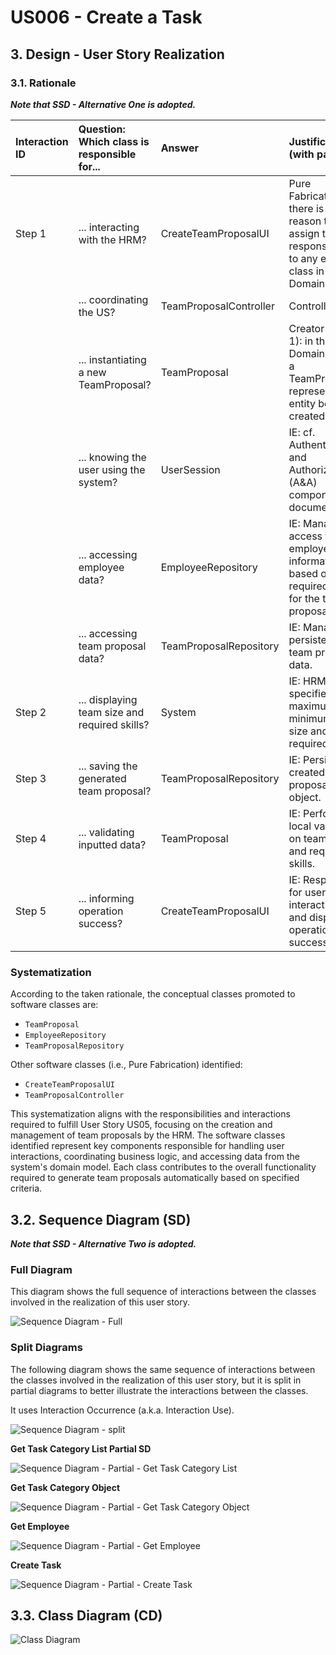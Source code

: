 # US006 - Create a Task 

## 3. Design - User Story Realization 

### 3.1. Rationale 

_**Note that SSD - Alternative One is adopted.**_

| Interaction ID | Question: Which class is responsible for... | Answer               | Justification (with patterns)                                                                                 |
|:--------------|:------------------------------------------|:---------------------|:--------------------------------------------------------------------------------------------------------------|
| Step 1        | ... interacting with the HRM?              | CreateTeamProposalUI | Pure Fabrication: there is no reason to assign this responsibility to any existing class in the Domain Model. |
|               | ... coordinating the US?                   | TeamProposalController | Controller                                                                                                    |
|               | ... instantiating a new TeamProposal?      | TeamProposal         | Creator (Rule 1): in the Domain Model, a TeamProposal represents the entity being created.                    |
|               | ... knowing the user using the system?      | UserSession          | IE: cf. Authentication and Authorization (A&A) component documentation.                                      |
|               | ... accessing employee data?                | EmployeeRepository   | IE: Manages access to employee information based on required skills for the team proposal.                    |
|               | ... accessing team proposal data?           | TeamProposalRepository | IE: Manages persistence of team proposal data.                                                                 |
| Step 2        | ... displaying team size and required skills? | System              | IE: HRM specifies the maximum and minimum team size and required skills.                                       |
| Step 3        | ... saving the generated team proposal?     | TeamProposalRepository | IE: Persists the created team proposal object.                                                                 |
| Step 4        | ... validating inputted data?               | TeamProposal         | IE: Performs local validation on team size and required skills.                                               |
| Step 5        | ... informing operation success?            | CreateTeamProposalUI | IE: Responsible for user interactions and displaying operation success.                                        |

### Systematization

According to the taken rationale, the conceptual classes promoted to software classes are:

- `TeamProposal`
- `EmployeeRepository`
- `TeamProposalRepository`

Other software classes (i.e., Pure Fabrication) identified:

- `CreateTeamProposalUI`
- `TeamProposalController`

This systematization aligns with the responsibilities and interactions required to fulfill User Story US05, focusing on the creation and management of team proposals by the HRM. The software classes identified represent key components responsible for handling user interactions, coordinating business logic, and accessing data from the system's domain model. Each class contributes to the overall functionality required to generate team proposals automatically based on specified criteria.

## 3.2. Sequence Diagram (SD)

_**Note that SSD - Alternative Two is adopted.**_

### Full Diagram

This diagram shows the full sequence of interactions between the classes involved in the realization of this user story.

![Sequence Diagram - Full](svg/us005-sequence-diagram-full.svg)

### Split Diagrams

The following diagram shows the same sequence of interactions between the classes involved in the realization of this user story, but it is split in partial diagrams to better illustrate the interactions between the classes.

It uses Interaction Occurrence (a.k.a. Interaction Use).

![Sequence Diagram - split](svg/us006-sequence-diagram-split.svg)

**Get Task Category List Partial SD**

![Sequence Diagram - Partial - Get Task Category List](svg/us006-sequence-diagram-partial-get-task-category-list.svg)

**Get Task Category Object**

![Sequence Diagram - Partial - Get Task Category Object](svg/us006-sequence-diagram-partial-get-task-category.svg)

**Get Employee**

![Sequence Diagram - Partial - Get Employee](svg/us006-sequence-diagram-partial-get-employee.svg)

**Create Task**

![Sequence Diagram - Partial - Create Task](svg/us006-sequence-diagram-partial-create-task.svg)

## 3.3. Class Diagram (CD)

![Class Diagram](svg/us005-class-diagram.svg)